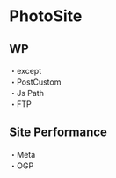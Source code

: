 # PhotoSite  

## WP  
・except                                        　　                                                          
・PostCustom  
・Js Path  
・FTP

## Site Performance
・Meta  
・OGP
